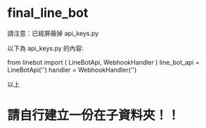 # final_line_bot

請注意：已經屏蔽掉
api_keys.py

以下為 api_keys.py 的內容:

from linebot import (
    LineBotApi, WebhookHandler
)
line_bot_api = LineBotApi('')
handler = WebhookHandler('')

以上

# 請自行建立一份在子資料夾！！

